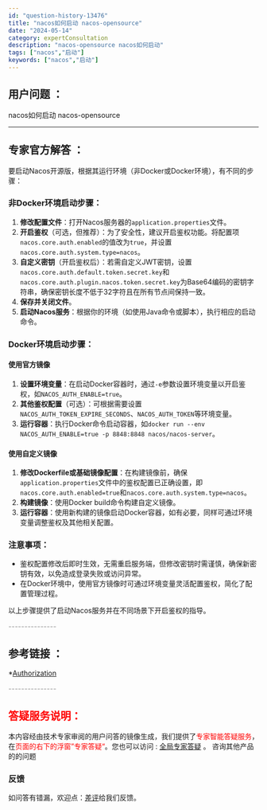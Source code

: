 ```yaml
---
id: "question-history-13476"
title: "nacos如何启动 nacos-opensource"
date: "2024-05-14"
category: expertConsultation
description: "nacos-opensource nacos如何启动"
tags: ["nacos","启动"]
keywords: ["nacos","启动"]
---
```


## 用户问题 ： 
 nacos如何启动 nacos-opensource 

---------------
## 专家官方解答 ：

要启动Nacos开源版，根据其运行环境（非Docker或Docker环境），有不同的步骤：

### 非Docker环境启动步骤：

1. **修改配置文件**：打开Nacos服务器的`application.properties`文件。
2. **开启鉴权**（可选，但推荐）：为了安全性，建议开启鉴权功能。将配置项`nacos.core.auth.enabled`的值改为`true`，并设置`nacos.core.auth.system.type=nacos`。
3. **自定义密钥**（开启鉴权后）：若需自定义JWT密钥，设置`nacos.core.auth.default.token.secret.key`和`nacos.core.auth.plugin.nacos.token.secret.key`为Base64编码的密钥字符串，确保密钥长度不低于32字符且在所有节点间保持一致。
4. **保存并关闭文件**。
5. **启动Nacos服务**：根据你的环境（如使用Java命令或脚本），执行相应的启动命令。

### Docker环境启动步骤：

#### 使用官方镜像

1. **设置环境变量**：在启动Docker容器时，通过`-e`参数设置环境变量以开启鉴权，如`NACOS_AUTH_ENABLE=true`。
2. **其他鉴权配置**（可选）：可根据需要设置`NACOS_AUTH_TOKEN_EXPIRE_SECONDS`、`NACOS_AUTH_TOKEN`等环境变量。
3. **运行容器**：执行Docker命令启动容器，如`docker run --env NACOS_AUTH_ENABLE=true -p 8848:8848 nacos/nacos-server`。

#### 使用自定义镜像

1. **修改Dockerfile或基础镜像配置**：在构建镜像前，确保`application.properties`文件中的鉴权配置已正确设置，即`nacos.core.auth.enabled=true`和`nacos.core.auth.system.type=nacos`。
2. **构建镜像**：使用Docker build命令构建自定义镜像。
3. **运行容器**：使用新构建的镜像启动Docker容器，如有必要，同样可通过环境变量调整鉴权及其他相关配置。

### 注意事项：

- 鉴权配置修改后即时生效，无需重启服务端，但修改密钥时需谨慎，确保新密钥有效，以免造成登录失败或访问异常。
- 在Docker环境中，使用官方镜像时可通过环境变量灵活配置鉴权，简化了配置管理过程。

以上步骤提供了启动Nacos服务并在不同场景下开启鉴权的指导。


<font color="#949494">---------------</font> 


## 参考链接 ：

*[Authorization](https://nacos.io/docs/latest/guide/user/auth)


 <font color="#949494">---------------</font> 
 


## <font color="#FF0000">答疑服务说明：</font> 

本内容经由技术专家审阅的用户问答的镜像生成，我们提供了<font color="#FF0000">专家智能答疑服务</font>，在<font color="#FF0000">页面的右下的浮窗”专家答疑“</font>。您也可以访问 : [全局专家答疑](https://opensource.alibaba.com/chatBot) 。 咨询其他产品的的问题

### 反馈
如问答有错漏，欢迎点：[差评](https://ai.nacos.io/user/feedbackByEnhancerGradePOJOID?enhancerGradePOJOId=13489)给我们反馈。
